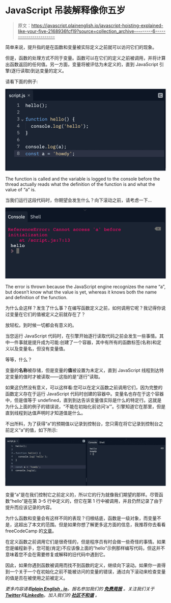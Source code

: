 # JavaScript 吊装解释像你五岁

> 原文：<https://javascript.plainenglish.io/javascript-hoisting-explained-like-your-five-2168936fcf19?source=collection_archive---------6----------------------->

简单来说，提升指的是在函数和变量被实际定义之前就可以访问它们的现象。

但是，函数的处理方式不同于变量。函数可以在它们的定义之前被调用，并将计算出函数返回的任何值。另一方面，变量将被评估为未定义的，直到 JavaScript 引擎(逐行读取)到达变量的定义。

请看下面的例子:

![](img/65177dc6aafb6fd4982f77ad1f58b45c.png)

The function is called and the variable is logged to the console before the thread actually reads what the definition of the function is and what the value of “a” is.

当我们运行这段代码时，你期望会发生什么？向下滚动之前，请考虑一下…

![](img/5ba6fc25f67fc301fba45d6deba7884f.png)

The error is thrown because the JavaScript engine recognizes the name “a”, but doesn’t know what the value is yet, whereas it knows both the name and definition of the function.

为什么会这样？发生了什么事？在编写函数定义之前，如何调用它呢？我记得你说过变量在它们的值被定义之前就存在了？

放轻松，到时候一切都会有意义的。

当您运行 JavaScript 代码时，在引擎开始逐行读取代码之前会发生一些事情。其中一件事就是提升成为可能:创建了一个容器，其中有所有的函数标签(名称)和定义以及变量名，但没有变量值。

等等，什么？

变量的**名称**被存储，但是变量的**值**被设置为未定义，直到 JavaScript 线程到达特定变量的值时才被读取——这指的是“逐行”读取。

如果这仍然没有意义，可以这样看:您可以在定义函数之前调用它们，因为完整的函数定义存在于运行 JavaScript 代码时创建的容器中。变量名也存在于这个容器中，但是值等于 undefined，直到到达告诉变量值实际是什么的特定行。这就是为什么上面的例子的错误说，“不能在初始化前访问‘a’”。引擎知道它在那里，但是直到线程到达值声明时才知道值是什么。

不出所料，为了获得“a”的预期值以记录到控制台，您只需在将它记录到控制台之前定义“a”的值，如下所示:

![](img/da07fb2712a4bd655e0785dc2387f2d2.png)

变量“a”是在我们控制它之前定义的，所以它的行为就像我们期望的那样。尽管函数“hello”是在第 3–5 行中定义的，但它在第 1 行中被调用，并且仍然记录了由于提升而应该记录的内容。

为什么函数和变量会有这样不同的表现？归根结底，函数是一级对象，而变量不是，这超出了本文的范围。但是如果你想了解更多这方面的信息，我推荐你去看看 freeCodeCamp 的[文章](https://www.freecodecamp.org/news/discover-the-power-of-first-class-functions-fd0d7b599b69/.)。

在定义函数之前调用它们是很奇怪的，但是程序员有时会做一些奇怪的事情。如果您是编程新手，您可能(肯定)不应该像上面的“hello”示例那样编写代码，但这并不意味着您不会在需要修复或解释的旧代码中遇到它。

因此，如果你遇到函数被调用而找不到函数的定义，继续向下滚动。如果你一直得到一个关于一个在初始化之前不能被访问的变量的错误，通过向下滚动来检查变量的值是否在被使用之前被定义。

*更多内容请看*[***plain English . io***](https://plainenglish.io/)*。报名参加我们的* [***免费周报***](http://newsletter.plainenglish.io/) *。关注我们关于*[***Twitter***](https://twitter.com/inPlainEngHQ)*和*[***LinkedIn***](https://www.linkedin.com/company/inplainenglish/)*。加入我们的* [***社区不和谐***](https://discord.gg/GtDtUAvyhW) *。*